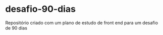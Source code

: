# desafio-90-dias
Repositório criado com um plano de estudo de front end para um desafio de 90 dias
